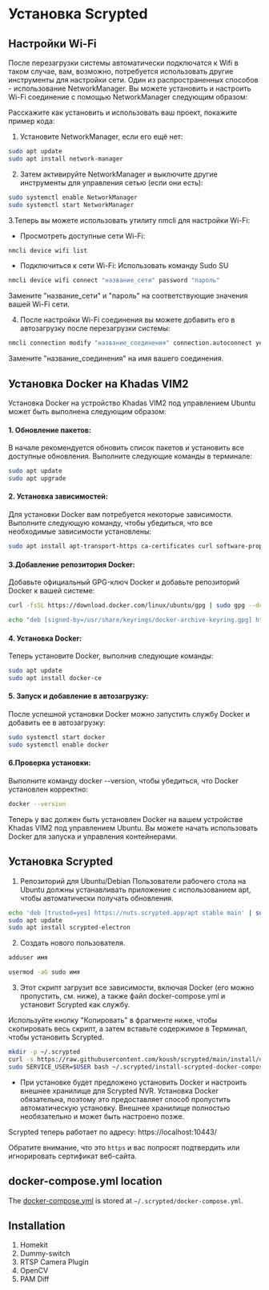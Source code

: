 # Установка Scrypted

## Настройки Wi-Fi 
После перезагрузки системы автоматически подключатся к Wifi в таком случае, вам, возможно, потребуется использовать другие инструменты для настройки сети. Один из распространенных способов - использование NetworkManager. Вы можете установить и настроить Wi-Fi соединение с помощью NetworkManager следующим образом:

Расскажите как установить и использовать ваш проект, покажите пример кода:

1. Установите NetworkManager, если его ещё нет:
```sh
sudo apt update
sudo apt install network-manager
```

2. Затем активируйте NetworkManager и выключите другие инструменты для управления сетью (если они есть):
```sh
sudo systemctl enable NetworkManager
sudo systemctl start NetworkManager
```

3.Теперь вы можете использовать утилиту nmcli для настройки Wi-Fi:
- Просмотреть доступные сети Wi-Fi:
```sh
nmcli device wifi list
```
- Подключиться к сети Wi-Fi: Использовать команду Sudo SU
```sh
nmcli device wifi connect "название_сети" password "пароль"
```
Замените "название_сети" и "пароль" на соответствующие значения вашей Wi-Fi сети.

4. После настройки Wi-Fi соединения вы можете добавить его в автозагрузку после перезагрузки системы:
```sh
nmcli connection modify "название_соединения" connection.autoconnect yes
```
Замените "название_соединения" на имя вашего соединения.

## Установка Docker на Khadas VIM2
Установка Docker на устройство Khadas VIM2 под управлением Ubuntu может быть выполнена следующим образом:

#### 1. Обновление пакетов:
В начале рекомендуется обновить список пакетов и установить все доступные обновления. Выполните следующие команды в терминале:
```sh
sudo apt update
sudo apt upgrade
```


#### 2. Установка зависимостей:
Для установки Docker вам потребуется некоторые зависимости. Выполните следующую команду, чтобы убедиться, что все необходимые зависимости установлены:
```sh
sudo apt install apt-transport-https ca-certificates curl software-properties-common
```

#### 3.Добавление репозитория Docker:
Добавьте официальный GPG-ключ Docker и добавьте репозиторий Docker к вашей системе:
```sh
curl -fsSL https://download.docker.com/linux/ubuntu/gpg | sudo gpg --dearmor -o /usr/share/keyrings/docker-archive-keyring.gpg

echo "deb [signed-by=/usr/share/keyrings/docker-archive-keyring.gpg] https://download.docker.com/linux/ubuntu $(lsb_release -cs) stable" | sudo tee /etc/apt/sources.list.d/docker.list > /dev/null
```

#### 4. Установка Docker:
Теперь установите Docker, выполнив следующие команды:
```sh
sudo apt update
sudo apt install docker-ce
```

#### 5. Запуск и добавление в автозагрузку:
После успешной установки Docker можно запустить службу Docker и добавить ее в автозагрузку:
```sh
sudo systemctl start docker
sudo systemctl enable docker
```

#### 6.Проверка установки:
Выполните команду docker --version, чтобы убедиться, что Docker установлен корректно:
```sh
docker --version
```
Теперь у вас должен быть установлен Docker на вашем устройстве Khadas VIM2 под управлением Ubuntu. Вы можете начать использовать Docker для запуска и управления контейнерами.


## Установка Scrypted
1. Репозиторий для Ubuntu/Debian
Пользователи рабочего стола на Ubuntu должны устанавливать приложение с использованием apt, чтобы автоматически получать обновления.
```sh
echo 'deb [trusted=yes] https://nuts.scrypted.app/apt stable main' | sudo tee /etc/apt/sources.list.d/scrypted.list
sudo apt update
sudo apt install scrypted-electron
```

2. Создать нового пользователя.
```sh
adduser имя
```
```sh
usermod -aG sudo имя
```

3. Этот скрипт загрузит все зависимости, включая Docker (его можно пропустить, см. ниже), а также файл docker-compose.yml и установит Scrypted как службу.

Используйте кнопку "Копировать" в фрагменте ниже, чтобы скопировать весь скрипт, а затем вставьте содержимое в Терминал, чтобы установить Scrypted.
```sh
mkdir -p ~/.scrypted
curl -s https://raw.githubusercontent.com/koush/scrypted/main/install/docker/install-scrypted-docker-compose.sh > ~/.scrypted/install-scrypted-docker-compose.sh 
sudo SERVICE_USER=$USER bash ~/.scrypted/install-scrypted-docker-compose.sh
```
- При установке будет предложено установить Docker и настроить внешнее хранилище для Scrypted NVR. Установка Docker обязательна, поэтому это предоставляет способ пропустить автоматическую установку. Внешнее хранилище полностью необязательно и может быть настроено позже.

Scrypted теперь работает по адресу: https://localhost:10443/

Обратите внимание, что это `https` и вас попросят подтвердить или игнорировать сертификат веб-сайта.

## docker-compose.yml location

The [docker-compose.yml](https://github.com/koush/scrypted/blob/main/install/docker/docker-compose.yml) is stored at `~/.scrypted/docker-compose.yml`.

## Installation 
1. Homekit
2. Dummy-switch
3. RTSP Camera Plugin
4. OpenCV
5. PAM Diff





